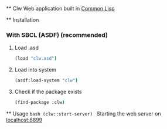 ** Clw
Web application built in [Common Lisp](https://lisp-lang.org/)

** Installation
### With SBCL (ASDF) (recommended)
1. Load .asd
    ```bash
    (load "clw.asd")
    ```
2. Load into system
    ```bash
    (asdf:load-system "clw")
    ```
3. Check if the package exists
    ```bash
    (find-package :clw)
    ```

** Usage
    ```bash
    (clw::start-server)
    ```
    Starting the web server on [localhost:8899](http://localhost:8899)
